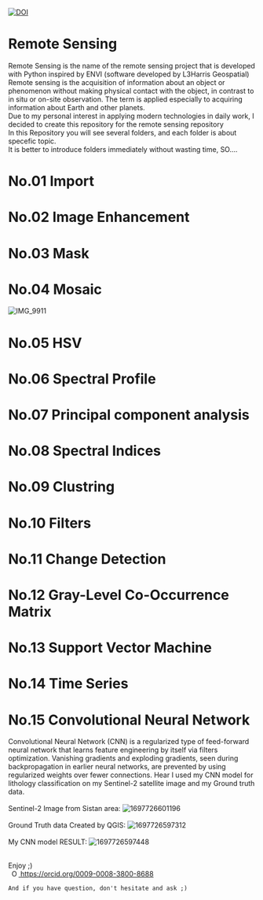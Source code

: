[![DOI](https://zenodo.org/badge/683561862.svg)](https://zenodo.org/doi/10.5281/zenodo.10027283) <br>
# Remote Sensing
Remote Sensing is the name of the remote sensing project that is developed with Python inspired by ENVI (software developed by L3Harris Geospatial)<br>
Remote sensing is the acquisition of information about an object or phenomenon without making physical contact with the object, in contrast to in situ or on-site observation. The term is applied especially to acquiring information about Earth and other planets.<br>
Due to my personal interest in applying modern technologies in daily work, I decided to create this repository for the remote sensing repository<br>
In this Repository you will see several folders, and each folder is about specefic topic. <br>
It is better to introduce folders immediately without wasting time, SO....<br>
# No.01 Import

# No.02 Image Enhancement

# No.03 Mask

# No.04 Mosaic
![IMG_9911](https://github.com/aradfarahani/Remote-Sensing/assets/90475349/5463cdc0-c6a4-4fe0-9592-7f145a355122)

# No.05 HSV
# No.06 Spectral Profile
# No.07 Principal component analysis
# No.08 Spectral Indices
# No.09 Clustring
# No.10 Filters
# No.11 Change Detection
# No.12 Gray-Level Co-Occurrence Matrix
# No.13 Support Vector Machine
# No.14 Time Series
# No.15 Convolutional Neural Network
Convolutional Neural Network (CNN) is a regularized type of feed-forward neural network that learns feature engineering by itself via filters optimization. Vanishing gradients and exploding gradients, seen during backpropagation in earlier neural networks, are prevented by using regularized weights over fewer connections. Hear I used my CNN model for lithology classification on my Sentinel-2 satellite image and my Ground truth data.
<br>
<br>
Sentinel-2 Image from Sistan area:
![1697726601196](https://github.com/aradfarahani/Remote-Sensing/assets/90475349/119d1620-b6a1-401c-ad62-ba6091ac32c9)
<br>
<br>
Ground Truth data Created by QGIS:
![1697726597312](https://github.com/aradfarahani/Remote-Sensing/assets/90475349/3afd885e-9667-4020-a0d8-6e80e94cb468)
<br>
<br>
My CNN model RESULT:
![1697726597448](https://github.com/aradfarahani/Remote-Sensing/assets/90475349/b1414a92-9dff-4919-ab80-0292dfaca49b)

<br>Enjoy ;)<br> <a
    id="cy-effective-orcid-url"
    class="underline"
     href="https://orcid.org/0009-0008-3800-8688"
     target="orcid.widget"
     rel="me noopener noreferrer"
     style="vertical-align: top">
     <img
        src="https://orcid.org/sites/default/files/images/orcid_16x16.png"
        style="width: 1em; margin-inline-start: 0.5em"
        alt="ORCID iD icon"/>
      https://orcid.org/0009-0008-3800-8688
    </a><br>
    
    And if you have question, don't hesitate and ask ;)

